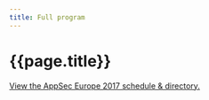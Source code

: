 ```yaml
---
title: Full program
---
```


# {{page.title}}


<a id="sched-embed" href="https://appseceurope2017.sched.com/">View the AppSec Europe 2017 schedule & directory.</a><script type="text/javascript" src="//appseceurope2017.sched.com/js/embed.js"></script>
